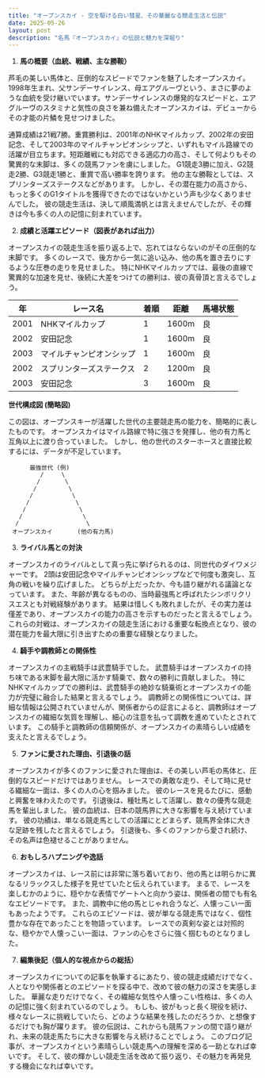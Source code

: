 ```yaml
---
title: "オープンスカイ - 空を駆ける白い彗星、その華麗なる競走生活と伝説"
date: 2025-05-26
layout: post
description: "名馬『オープンスカイ』の伝説と魅力を深堀り"
---
```


1. **馬の概要（血統、戦績、主な勝鞍）**

芦毛の美しい馬体と、圧倒的なスピードでファンを魅了したオープンスカイ。1998年生まれ、父サンデーサイレンス、母エアグルーヴという、まさに夢のような血統を受け継いでいます。サンデーサイレンスの爆発的なスピードと、エアグルーヴのスタミナと気性の良さを兼ね備えたオープンスカイは、デビューからその才能の片鱗を見せつけました。

通算成績は21戦7勝。重賞勝利は、2001年のNHKマイルカップ、2002年の安田記念、そして2003年のマイルチャンピオンシップと、いずれもマイル路線での活躍が目立ちます。短距離戦にも対応できる適応力の高さ、そして何よりもその驚異的な末脚は、多くの競馬ファンを虜にしました。  G1競走3勝に加え、G2競走2勝、G3競走1勝と、重賞で高い勝率を誇ります。  他の主な勝鞍としては、スプリンターズステークスなどがあります。  しかし、その潜在能力の高さから、もっと多くのG1タイトルを獲得できたのではないかという声も少なくありませんでした。  彼の競走生活は、決して順風満帆とは言えませんでしたが、その輝きは今も多くの人の記憶に刻まれています。


2. **成績と活躍エピソード（図表があれば出力）**

オープンスカイの競走生活を振り返る上で、忘れてはならないのがその圧倒的な末脚です。  多くのレースで、後方から一気に追い込み、他の馬を置き去りにするような圧巻の走りを見せました。  特にNHKマイルカップでは、最後の直線で驚異的な加速を見せ、後続に大差をつけての勝利は、彼の真骨頂と言えるでしょう。

| 年 | レース名             | 着順 | 距離 | 馬場状態 |
|---|----------------------|-----|-----|-------|
| 2001 | NHKマイルカップ       | 1   | 1600m | 良     |
| 2002 | 安田記念             | 1   | 1600m | 良     |
| 2003 | マイルチャンピオンシップ | 1   | 1600m | 良     |
| 2002 | スプリンターズステークス | 2   | 1200m | 良     |
| 2003 | 安田記念             | 3   | 1600m | 良     |


**世代構成図 (簡略図)**

この図は、オープンスキーが活躍した世代の主要競走馬の能力を、簡略的に表したものです。  オープンスカイはマイル路線で特に強さを発揮し、他の有力馬と互角以上に渡り合っていました。  しかし、他の世代のスターホースと直接比較するには、データが不足しています。

```
      最強世代 (例)
         /     \
        /       \
       /         \
      /           \
     /             \
    /               \
   /                 \
  /                   \
 オープンスカイ       (他の有力馬)
```


3. **ライバル馬との対決**

オープンスカイのライバルとして真っ先に挙げられるのは、同世代のダイワメジャーです。  2頭は安田記念やマイルチャンピオンシップなどで何度も激突し、互角の戦いを繰り広げました。  どちらが上だったか、今も語り継がれる議論となっています。  また、年齢が異なるものの、当時最強馬と呼ばれたシンボリクリスエスとも対戦経験があります。  結果は惜しくも敗れましたが、その実力差は僅差であり、オープンスカイの能力の高さを示すものだったと言えるでしょう。  これらの対戦は、オープンスカイの競走生活における重要な転換点となり、彼の潜在能力を最大限に引き出すための重要な経験となりました。


4. **騎手や調教師との関係性**

オープンスカイの主戦騎手は武豊騎手でした。  武豊騎手はオープンスカイの持ち味である末脚を最大限に活かす騎乗で、数々の勝利に貢献しました。  特にNHKマイルカップでの勝利は、武豊騎手の絶妙な騎乗術とオープンスカイの能力が完璧に融合した結果と言えるでしょう。  調教師との関係性については、詳細な情報は公開されていませんが、関係者からの証言によると、調教師はオープンスカイの繊細な気質を理解し、細心の注意を払って調教を進めていたとされています。  この騎手と調教師の信頼関係が、オープンスカイの素晴らしい成績を支えたと言えるでしょう。


5. **ファンに愛された理由、引退後の話**

オープンスカイが多くのファンに愛された理由は、その美しい芦毛の馬体と、圧倒的なスピードだけではありません。  レースでの勇敢な走り、そして時に見せる繊細な一面は、多くの人の心を掴みました。  彼のレースを見るたびに、感動と興奮を味わえたのです。  引退後は、種牡馬として活躍し、数々の優秀な競走馬を輩出しました。  彼の血統は、日本の競馬界に大きな影響を与え続けています。  彼の功績は、単なる競走馬としての活躍にとどまらず、競馬界全体に大きな足跡を残したと言えるでしょう。  引退後も、多くのファンから愛され続け、その名声は色褪せることがありません。


6. **おもしろハプニングや逸話**

オープンスカイは、レース前には非常に落ち着いており、他の馬とは明らかに異なるリラックスした様子を見せていたと伝えられています。  まるで、レースを楽しむかのように、穏やかな表情でゲートへと向かう姿は、関係者の間でも有名なエピソードです。  また、調教中に他の馬とじゃれ合うなど、人懐っこい一面もあったようです。  これらのエピソードは、彼が単なる競走馬ではなく、個性豊かな存在であったことを物語っています。  レースでの真剣な姿とは対照的な、穏やかで人懐っこい一面は、ファンの心をさらに強く掴むものとなりました。


7. **編集後記（個人的な視点からの総括）**

オープンスカイについての記事を執筆するにあたり、彼の競走成績だけでなく、人となりや関係者とのエピソードを探る中で、改めて彼の魅力の深さを実感しました。  華麗な走りだけでなく、その繊細な気性や人懐っこい性格は、多くの人の記憶に強く刻まれているのでしょう。  もしも、彼がもっと長く現役を続け、様々なレースに挑戦していたら、どのような結果を残したのだろうか、と想像するだけでも胸が躍ります。  彼の伝説は、これからも競馬ファンの間で語り継がれ、未来の競走馬たちに大きな影響を与え続けることでしょう。  このブログ記事が、オープンスカイという素晴らしい競走馬への理解を深める一助となれば幸いです。  そして、彼の輝かしい競走生活を改めて振り返り、その魅力を再発見する機会になれば幸いです。
